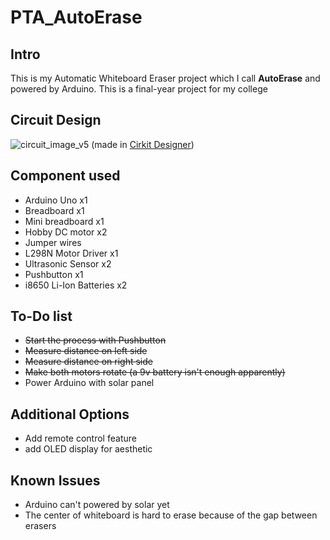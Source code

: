 # PTA_AutoErase

## Intro
This is my Automatic Whiteboard Eraser project which I call **AutoErase** and powered by Arduino. This is a final-year project for my college 

## Circuit Design
![circuit_image_v5](https://github.com/user-attachments/assets/5447d834-dc0e-4537-892d-6dd6cd150966)
(made in [Cirkit Designer](https://app.cirkitdesigner.com/))


## Component used
- Arduino Uno x1
- Breadboard x1
- Mini breadboard x1
- Hobby DC motor x2
- Jumper wires
- L298N Motor Driver x1
- Ultrasonic Sensor x2
- Pushbutton x1
- i8650 Li-Ion Batteries x2

## To-Do list
- ~~Start the process with Pushbutton~~
- ~~Measure distance on left side~~
- ~~Measure distance on right side~~
- ~~Make both motors rotate (a 9v battery isn't enough apparently)~~
- Power Arduino with solar panel

## Additional Options
- Add remote control feature
- add OLED display for aesthetic

## Known Issues
- Arduino can't powered by solar yet
- The center of whiteboard is hard to erase because of the gap between erasers
